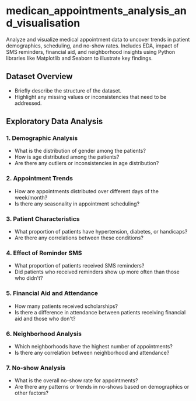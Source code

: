 # medican_appointments_analysis_and_visualisation
Analyze and visualize medical appointment data to uncover trends in patient demographics, scheduling, and no-show rates. Includes EDA, impact of SMS reminders, financial aid, and neighborhood insights using Python libraries like Matplotlib and Seaborn to illustrate key findings.

## Dataset Overview
- Briefly describe the structure of the dataset.
- Highlight any missing values or inconsistencies that need to be addressed.

## Exploratory Data Analysis

### 1. Demographic Analysis
- What is the distribution of gender among the patients?
- How is age distributed among the patients?
- Are there any outliers or inconsistencies in age distribution?

### 2. Appointment Trends
- How are appointments distributed over different days of the week/month?
- Is there any seasonality in appointment scheduling?

### 3. Patient Characteristics
- What proportion of patients have hypertension, diabetes, or handicaps?
- Are there any correlations between these conditions?

### 4. Effect of Reminder SMS
- What proportion of patients received SMS reminders?
- Did patients who received reminders show up more often than those who didn't?

### 5. Financial Aid and Attendance
- How many patients received scholarships?
- Is there a difference in attendance between patients receiving financial aid and those who don't?

### 6. Neighborhood Analysis
- Which neighborhoods have the highest number of appointments?
- Is there any correlation between neighborhood and attendance?

### 7. No-show Analysis
- What is the overall no-show rate for appointments?
- Are there any patterns or trends in no-shows based on demographics or other factors?

